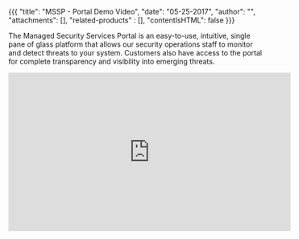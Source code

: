 {{{
"title": "MSSP - Portal Demo Video",
"date": "05-25-2017",
"author": "",
"attachments": [],
"related-products" : [],
"contentIsHTML": false
}}}

The Managed Security Services Portal is an easy-to-use, intuitive, single pane of glass platform that allows our security operations staff to monitor and detect threats to your system. Customers also have access to the portal for complete transparency and visibility into emerging threats.

<iframe width="560" height="315" src="https://player.vimeo.com/video/218052819" frameborder="0" allowfullscreen></iframe>
